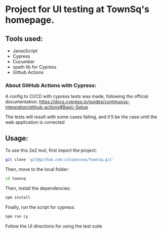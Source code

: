 # Project for UI testing at TownSq's homepage.

## Tools used:
- JavasScript
- Cypress
- Cucumber
- xpath lib for Cypress
- Github Actions

### About GitHub Actions with Cypress:

A config to CI/CD with cypress tests was made, following the official documentation:
https://docs.cypress.io/guides/continuous-integration/github-actions#Basic-Setup

The tests will result with some cases failing, and it'll be the case until the web application is corrected

## Usage:

To use this 2e2 tool, first import the project:

```bash
git clone 'git@github.com:calopessoa/townsq.git'
```
Then, move to the local folder:

```bash
cd townsq
```
Then, install the dependencies:

```bash
npm install
```
Finally, run the script for cypress:

```bash
npm run cy
```
Follow the UI directions for using the test suite

